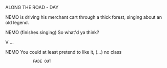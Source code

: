 
ALONG THE ROAD - DAY

NEMO is driving his merchant cart through a thick forest, singing about an old legend.

NEMO
(finishes singing)
So what'd ya think?

V
...

NEMO
You could at least pretend to like it, (...) no class

				FADE OUT
